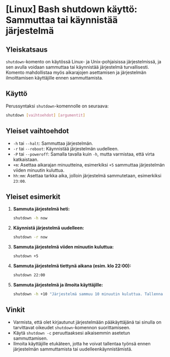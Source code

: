 # [Linux] Bash shutdown käyttö: Sammuttaa tai käynnistää järjestelmä

## Yleiskatsaus
`shutdown`-komento on käytössä Linux- ja Unix-pohjaisissa järjestelmissä, ja sen avulla voidaan sammuttaa tai käynnistää järjestelmä turvallisesti. Komento mahdollistaa myös aikarajojen asettamisen ja järjestelmän ilmoittamisen käyttäjille ennen sammuttamista.

## Käyttö
Perussyntaksi `shutdown`-komennolle on seuraava:

```bash
shutdown [vaihtoehdot] [argumentit]
```

## Yleiset vaihtoehdot
- `-h` tai `--halt`: Sammuttaa järjestelmän.
- `-r` tai `--reboot`: Käynnistää järjestelmän uudelleen.
- `-P` tai `--poweroff`: Samalla tavalla kuin `-h`, mutta varmistaa, että virta katkaistaan.
- `+m`: Asettaa aikarajan minuutteina, esimerkiksi `+5` sammuttaa järjestelmän viiden minuutin kuluttua.
- `hh:mm`: Asettaa tarkka aika, jolloin järjestelmä sammutetaan, esimerkiksi `23:00`.

## Yleiset esimerkit
1. **Sammuta järjestelmä heti:**
   ```bash
   shutdown -h now
   ```

2. **Käynnistä järjestelmä uudelleen:**
   ```bash
   shutdown -r now
   ```

3. **Sammuta järjestelmä viiden minuutin kuluttua:**
   ```bash
   shutdown +5
   ```

4. **Sammuta järjestelmä tiettynä aikana (esim. klo 22:00):**
   ```bash
   shutdown 22:00
   ```

5. **Sammuta järjestelmä ja ilmoita käyttäjille:**
   ```bash
   shutdown -h +10 "Järjestelmä sammuu 10 minuutin kuluttua. Tallenna työsi!"
   ```

## Vinkit
- Varmista, että olet kirjautunut järjestelmään pääkäyttäjänä tai sinulla on tarvittavat oikeudet `shutdown`-komennon suorittamiseen.
- Käytä `shutdown -c` peruuttaaksesi aikaisemmin asetetun sammuttamisen.
- Ilmoita käyttäjille etukäteen, jotta he voivat tallentaa työnsä ennen järjestelmän sammuttamista tai uudelleenkäynnistämistä.